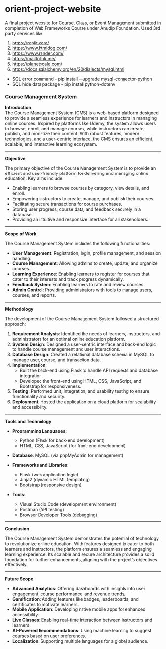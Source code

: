 # orient-project-website
A final project website for Course, Class, or Event Management submitted in completion of Web Frameworks Course under Anudip Foundation.
Used 3rd party services like:
1. https://replit.com/
2. https://www.htmldog.com/
3. https://www.render.com/
4. https://mailtolink.me/
5. https://planetscale.com/
6. https://docs.sqlalchemy.org/en/20/dialects/mysql.html

- SQL error command - pip install --upgrade mysql-connector-python
- SQL hide data package - pip install python-dotenv

### Course Management System

**Introduction**  
The Course Management System (CMS) is a web-based platform designed to provide a seamless experience for learners and instructors in managing online courses. Inspired by platforms like Udemy, the system allows users to browse, enroll, and manage courses, while instructors can create, publish, and monetize their content. With robust features, modern technologies, and a user-centric interface, the CMS ensures an efficient, scalable, and interactive learning ecosystem.

---

**Objective**  

The primary objective of the Course Management System is to provide an efficient and user-friendly platform for delivering and managing online education. Key aims include:  

- Enabling learners to browse courses by category, view details, and enroll.  
- Empowering instructors to create, manage, and publish their courses.  
- Facilitating secure transactions for course purchases.  
- Storing user progress, course data, and feedback securely in a database.  
- Providing an intuitive and responsive interface for all stakeholders.  

---

**Scope of Work**  

The Course Management System includes the following functionalities:  

- **User Management**: Registration, login, profile management, and session handling.  
- **Course Management**: Allowing admins to create, update, and organize courses.  
- **Learning Experience**: Enabling learners to register for courses that cater to their interests and track progress dynamically.  
- **Feedback System**: Enabling learners to rate and review courses.  
- **Admin Control**: Providing administrators with tools to manage users, courses, and reports.  

---

**Methodology**  

The development of the Course Management System followed a structured approach:  

1. **Requirement Analysis**: Identified the needs of learners, instructors, and administrators for an optimal online education platform.  
2. **System Design**: Designed a user-centric interface and back-end logic to handle course management and user interactions.  
3. **Database Design**: Created a relational database schema in MySQL to manage user, course, and transaction data.  
4. **Implementation**:  
   - Built the back-end using Flask to handle API requests and database integration.  
   - Developed the front-end using HTML, CSS, JavaScript, and Bootstrap for responsiveness.  
5. **Testing**: Performed unit, integration, and usability testing to ensure functionality and security.  
6. **Deployment**: Hosted the application on a cloud platform for scalability and accessibility.  

---

**Tools and Technology**  

- **Programming Languages**:  
  - Python (Flask for back-end development)  
  - HTML, CSS, JavaScript (for front-end development)  

- **Database**: MySQL (via phpMyAdmin for management)  

- **Frameworks and Libraries**:  
  - Flask (web application logic)  
  - Jinja2 (dynamic HTML templating)  
  - Bootstrap (responsive design)  

- **Tools**:  
  - Visual Studio Code (development environment)  
  - Postman (API testing)  
  - Browser Developer Tools (debugging)  

---

**Conclusion**  

The Course Management System demonstrates the potential of technology to revolutionize online education. With features designed to cater to both learners and instructors, the platform ensures a seamless and engaging learning experience. Its scalable and secure architecture provides a solid foundation for further enhancements, aligning with the project’s objectives effectively.  

---

**Future Scope**  

- **Advanced Analytics**: Offering dashboards with insights into user engagement, course performance, and revenue trends.  
- **Gamification**: Adding features like badges, leaderboards, and certificates to motivate learners.  
- **Mobile Application**: Developing native mobile apps for enhanced accessibility.  
- **Live Classes**: Enabling real-time interaction between instructors and learners.  
- **AI-Powered Recommendations**: Using machine learning to suggest courses based on user preferences.  
- **Localization**: Supporting multiple languages for a global audience.  
